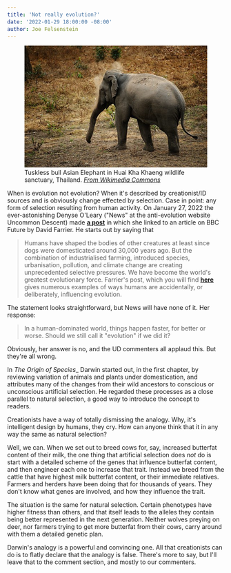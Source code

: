 ```yaml
---
title: 'Not really evolution?'
date: '2022-01-29 18:00:00 -08:00'
author: Joe Felsenstein
---
```


<figure><img src="/uploads/2022/notusker512.jpg" alt="Tuskless Asian bull elephant">
<figcaption>Tuskless bull Asian Elephant in Huai Kha Khaeng wildlife sanctuary, Thailand. <em><a href="https://commons.m.wikimedia.org/wiki/File:Tuskless_bull_Asian_Elephant_in_Huai_Kha_Khaeng_wildlife_sanctuary_(15942505646).jpg">From
Wikimedia Commons</a></em></figcaption>
</figure>

When is evolution not evolution?  When it\'s described by creationist/ID sources and is
obviously change effected by selection.  Case in point: any form of selection resulting
from human activity.  On January 27, 2022 the ever-astonishing Denyse O'Leary ("News" at the anti-evolution
website Uncommon Descent) made [**a
post**](https://uncommondescent.com/intelligent-design/are-humans-changing-evolution/#comments) in which she linked to an article
on BBC Future by David Farrier.  He starts out by saying that
> Humans have shaped the bodies of other creatures at least since dogs were domesticated around
> 30,000 years ago. But the combination of industrialised farming, introduced species,
> urbanisation, pollution, and climate change are creating unprecedented selective pressures. We
> have become the world's greatest evolutionary force.
Farrier's post, which you will find
[**here**](https://www.bbc.com/future/article/20220125-how-humans-are-changing-evolution)
gives numerous examples of ways humans are accidentally, or deliberately, influencing
evolution.

The statement looks straightforward, but News will have none of it.  Her response:
> In a human-dominated world, things happen faster, for better or worse. Should we still call
> it "evolution" if we did it?

Obviously, her answer is no, and the UD commenters all applaud this. But they're all wrong.

<!--more-->

In _The Origin of Species__ Darwin started out, in the first chapter, by reviewing
variation of animals and plants under domestication, and attributes many of the
changes from their wild ancestors to conscious or unconscious artificial selection.
He regarded these processes as a close parallel to natural selection, a good way
to introduce the concept to readers.

Creationists have a way of totally dismissing the analogy.  Why, it's intelligent design
by humans, they cry.  How can anyone think that it in any way the same as natural
selection?  

Well, we can.  When we set out to breed cows for, say, increased butterfat content of
their milk, the one thing that artificial selection does _not_ do is start with a
detailed scheme of the genes that influence butterfat content, and then engineer each
one to increase that trait.  Instead we breed from the cattle that have highest
milk butterfat content, or their immediate relatives. Farmers and herders have been
doing that for thousands of years.  They don't know what genes are involved, and how
they influence the trait.

The situation is the same for natural selection.  Certain phenotypes have higher
fitness than others, and that itself leads to the alleles they contain being
better represented in the next generation.  Neither wolves preying on deer, nor farmers
trying to get more butterfat from their cows, carry around with them a detailed
genetic plan.

Darwin's analogy is a powerful and convincing one.  All that creationists can do
is to flatly declare that the analogy is false.   There's more to say, but I'll
leave that to the comment section, and mostly to our commenters.

